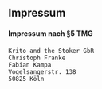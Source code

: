 ## Impressum

#### Impressum nach §5 TMG

	Krito and the Stoker GbR
	Christoph Franke
	Fabian Kampa
	Vogelsangerstr. 138
	50825 Köln
